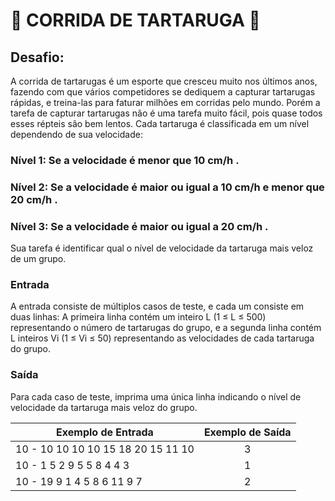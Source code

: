# :turtle: CORRIDA DE TARTARUGA :turtle:
## Desafio:
A corrida de tartarugas é um esporte que cresceu muito nos últimos anos, fazendo com que vários competidores se dediquem a capturar tartarugas rápidas, e treina-las para faturar milhões em corridas pelo mundo. Porém a tarefa de capturar tartarugas não é uma tarefa muito fácil, pois quase todos esses répteis são bem lentos. Cada tartaruga é classificada em um nível dependendo de sua velocidade:


### Nível 1: Se a velocidade é menor que 10 cm/h .
### Nível 2: Se a velocidade é maior ou igual a 10 cm/h e menor que 20 cm/h .
### Nível 3: Se a velocidade é maior ou igual a 20 cm/h .

Sua tarefa é identificar qual o nível de velocidade da tartaruga mais veloz de um grupo.

### Entrada
A entrada consiste de múltiplos casos de teste, e cada um consiste em duas linhas: A primeira linha contém um inteiro L (1 ≤ L ≤ 500) representando o número de tartarugas do grupo, e a segunda linha contém L inteiros Vi (1 ≤ Vi ≤ 50) representando as velocidades de cada tartaruga do grupo.

### Saída
Para cada caso de teste, imprima uma única linha indicando o nível de velocidade da tartaruga mais veloz do grupo.

 
|Exemplo de Entrada|	Exemplo de Saída|
|------------------|:------------------:|
|10 - 10 10 10 10 15 18 20 15 11 10| 3|
|10 - 1 5 2 9 5 5 8 4 4 3| 1 |
|10 - 19 9 1 4 5 8 6 11 9 7 | 2|
